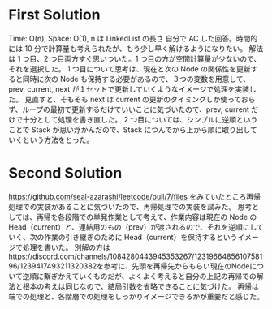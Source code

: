 # First Solution

Time: O(n), Space: O(1), n は LinkedList の長さ
自分で AC した回答。時間的には 10 分で計算量も考えられたが、もう少し早く解けるようになりたい。
解法は 1 つ目、2 つ目両方すぐ思いついた。1 つ目の方が空間計算量が少ないので、それを選択した。
1 つ目について思考は、現在と次の Node の関係性を更新すると同時に次の Node も保持する必要があるので、３つの変数を用意して、prev, current, next が１セットで更新していくようなイメージで処理を実装した。
見直すと、そもそも next は current の更新のタイミングしか使っておらず、ループの最初で更新するだけでいいことに気づいたので、prev, current だけで十分として処理を書き直した。
2 つ目については、シンプルに逆順ということで Stack が思い浮かんだので、Stack につんでから上から順に取り出していくという方法をとった。

# Second Solution

https://github.com/seal-azarashi/leetcode/pull/7/files
をみていたところ再帰処理での実装があることに気づいたので、再帰処理での実装を試みた。
思考としては、再帰を各段階での単発作業として考えて、作業内容は現在の Node の Head（current）と、連結用のもの（prev）が渡されるので、それを逆順にしていく、次の作業の引き継ぎのために Head（current）を保持するというイメージで処理を書いた。
別解の方はhttps://discord.com/channels/1084280443945353267/1231966485610758196/1239417493211320382を参考に、先頭を再帰先からもらい現在のNodeについて逆順に繋ぎかえていくものだが、よくよく考えると自分の上記の再帰での解法と根本の考えは同じなので、結局引数を省略できることに気づけた。
再帰は端での処理と、各階層での処理をしっかりイメージできるかが重要だと感じた。
